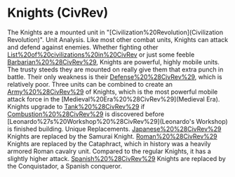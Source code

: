 # Knights (CivRev)

The Knights are a mounted unit in "[Civilization%20Revolution](Civilization Revolution)".
Unit Analysis.
Like most other combat units, Knights can attack and defend against enemies. Whether fighting other [List%20of%20civilizations%20in%20CivRev](civilizations) or just some feeble [Barbarian%20%28CivRev%29](barbarians), Knights are powerful, highly mobile units. The trusty steeds they are mounted on really give them that extra punch in battle. Their only weakness is their [Defense%20%28CivRev%29](defense), which is relatively poor. Three units can be combined to create an [Army%20%28CivRev%29](Army) of Knights, which is the most powerful mobile attack force in the [Medieval%20Era%20%28CivRev%29](Medieval Era).
Knights upgrade to [Tank%20%28CivRev%29](Tanks) if [Combustion%20%28CivRev%29](Combustion) is discovered before [Leonardo%27s%20Workshop%20%28CivRev%29](Leonardo's Workshop) is finished building.
Unique Replacements.
[Japanese%20%28CivRev%29](Japanese) Knights are replaced by the Samurai Knight.
[Roman%20%28CivRev%29](Roman) Knights are replaced by the Cataphract, which in history was a heavily armored Roman cavalry unit. Compared to the regular Knights, it has a slightly higher attack.
[Spanish%20%28CivRev%29](Spanish) Knights are replaced by the Conquistador, a Spanish conqueror.